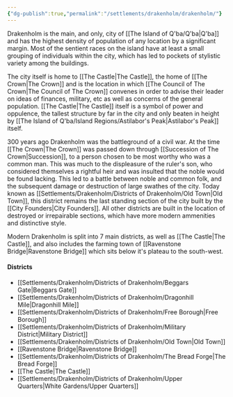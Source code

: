 ```yaml
---
{"dg-publish":true,"permalink":"/settlements/drakenholm/drakenholm/"}
---
```



Drakenholm is the main, and only, city of [[The Island of Q'ba/Q'ba\|Q'ba]] and has the highest density of population of any location by a significant margin. 
Most of the sentient races on the island have at least a small grouping of individuals within the city, which has led to pockets of stylistic variety among the buildings.

The city itself is home to [[The Castle\|The Castle]], the home of [[The Crown\|The Crown]] and is the location in which [[The Council of The Crown\|The Council of The Crown]] convenes in order to advise their leader on ideas of finances, military, etc as well as concerns of the general population. [[The Castle\|The Castle]] itself is a symbol of power and oppulence, the tallest structure by far in the city and only beaten in height by [[The Island of Q'ba/Island Regions/Astilabor's Peak\|Astilabor's Peak]] itself. 

300 years ago Drakenholm was the battleground of a civil war. At the time [[The Crown\|The Crown]] was passed down through [[Succession of The Crown\|Succession]], to a person chosen to be most worthy who was a common man. This was much to the displeasure of the ruler's son, who considered themselves a rightful heir and was insulted that the noble would be found lacking. This led to a battle between noble and common folk, and the subsequent damage or destruction of large swathes of the city. Today known as [[Settlements/Drakenholm/Districts of Drakenholm/Old Town\|Old Town]], this district remains the last standing section of the city built by the [[City Founders\|City Founders]]. All other districts are built in the location of destroyed or irrepairable sections, which have more modern ammenities and distinctive style. 

Modern Drakenholm is split into 7 main districts, as well as [[The Castle\|The Castle]], and also includes the farming town of [[Ravenstone Bridge\|Ravenstone Bridge]] which sits below it's plateau to the south-west.

#### Districts
- [[Settlements/Drakenholm/Districts of Drakenholm/Beggars Gate\|Beggars Gate]]
- [[Settlements/Drakenholm/Districts of Drakenholm/Dragonhill Mile\|Dragonhill Mile]]
- [[Settlements/Drakenholm/Districts of Drakenholm/Free Borough\|Free Borough]]
- [[Settlements/Drakenholm/Districts of Drakenholm/Military District\|Military District]]
- [[Settlements/Drakenholm/Districts of Drakenholm/Old Town\|Old Town]]
- [[Ravenstone Bridge\|Ravenstone Bridge]]
- [[Settlements/Drakenholm/Districts of Drakenholm/The Bread Forge\|The Bread Forge]]
- [[The Castle\|The Castle]]
- [[Settlements/Drakenholm/Districts of Drakenholm/Upper Quarters\|White Gardens/Upper Quarters]]



